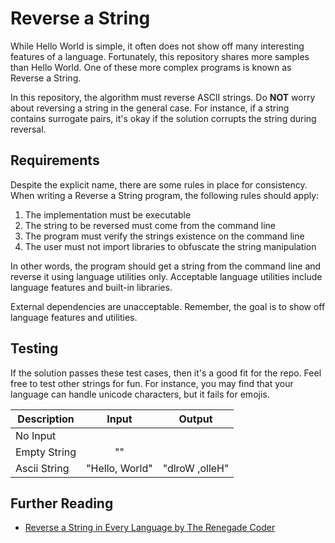 # Reverse a String

While Hello World is simple, it often does not show off many interesting
features of a language. Fortunately, this repository shares more samples than
Hello World. One of these more complex programs is known as Reverse a String.

In this repository, the algorithm must reverse ASCII strings. Do **NOT**
worry about reversing a string in the general case. For instance, if a string
contains surrogate pairs, it's okay if the solution corrupts the string during reversal.

## Requirements

Despite the explicit name, there are some rules in place for consistency.
When writing a Reverse a String program, the following rules should apply:

1.  The implementation must be executable
2.  The string to be reversed must come from the command line
3.  The program must verify the strings existence on the command line
4.  The user must not import libraries to obfuscate the string manipulation

In other words, the program should get a string from the command line and
reverse it using language utilities only. Acceptable language utilities include
language features and built-in libraries.

External dependencies are unacceptable. Remember, the goal is to show off language
features and utilities.

## Testing

If the solution passes these test cases, then it's a good fit for the repo.
Feel free to test other strings for fun. For instance, you may find that
your language can handle unicode characters, but it fails for emojis.

| Description  |      Input     |     Output     |
| ------------ | :------------: | :------------: |
| No Input     |                |                |
| Empty String |       ""       |                |
| Ascii String | "Hello, World" | "dlroW ,olleH" |

## Further Reading

-   [Reverse a String in Every Language by The Renegade Coder][1]

[1]: https://therenegadecoder.com/series/reverse-a-string-in-every-language/
